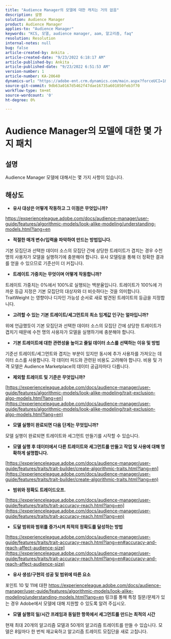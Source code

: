 ```yaml
---
title: "Audience Manager의 모델에 대한 캐치는 거의 없음"
description: 설명
solution: Audience Manager
product: Audience Manager
applies-to: "Audience Manager"
keywords: "KCS, 모델, audience manager, aam, 알고리즘, faq"
resolution: Resolution
internal-notes: null
bug: false
article-created-by: Ankita .
article-created-date: "9/23/2022 6:18:17 AM"
article-published-by: Ankita .
article-published-date: "9/23/2022 6:51:53 AM"
version-number: 1
article-number: KA-20640
dynamics-url: "https://adobe-ent.crm.dynamics.com/main.aspx?forceUCI=1&pagetype=entityrecord&etn=knowledgearticle&id=e634477b-073b-ed11-9db1-0022480868ff"
source-git-commit: 9db63a0167d5462f47dae16735a601050feb3f70
workflow-type: tm+mt
source-wordcount: '0'
ht-degree: 0%

---
```


# Audience Manager의 모델에 대한 몇 가지 패치

## 설명

Audience Manager 모델에 대해서는 몇 가지 사항이 있습니다.

## 해상도


- <b>유사 대상은 어떻게 작동하고 그 이점은 무엇입니까?</b>


https://experienceleague.adobe.com/docs/audience-manager/user-guide/features/algorithmic-models/look-alike-modeling/understanding-models.html?lang=en

- <b>적절한 매개 변수/입력을 파악하여 만드는 방법입니다.</b>


기본 모집단과 선택한 데이터 소스의 모집단 간에 상당한 트레이트가 겹치는 경우 수천 명의 사용자가 모델을 실행하기에 충분해야 합니다. 유사 모델링을 통해 더 정확한 결과를 얻을 수 있으므로 기준선이 더 커집니다.

- <b>트레이트 가중치는 무엇이며 어떻게 작동합니까?</b>


트레이트 가중치는 0%에서 100%로 실행되는 백분율입니다. 트레이트가 100%에 가까운 등급 지정은 기본 모집단의 대상자와 더 비슷하다는 것을 의미합니다. TraitWeight 는 영향이나 디자인 가능성 순서로 새로 발견된 트레이트의 등급을 지정합니다.

- <b>고려할 수 있는 기본 트레이트/세그먼트의 최소 임계값 인구는 얼마입니까?</b>


위에 언급했듯이 기본 모집단과 선택한 데이터 소스의 모집단 간에 상당한 트레이트가 겹치기 때문에 수천 명의 사용자가 모델을 실행하기에 충분해야 합니다.

- <b>기본 트레이트에 대한 관련성을 높이고 줄일 데이터 소스를 선택하는 이유 및 방법</b>


기준선 트레이트/세그먼트와 겹치는 부분이 있지만 동시에 추가 사용자를 가져오는 데이터 소스를 사용합니다. 각 데이터 피드와 관련된 비용도 고려해야 합니다. 비용 및 가격 모델은 Audience Marketplace의 데이터 공급자마다 다릅니다.

- <b>제외할 트레이트 및 기준은 무엇입니까?</b>


[https://experienceleague.adobe.com/docs/audience-manager/user-guide/features/algorithmic-models/look-alike-modeling/trait-exclusion-algo-models.html?lang=en](https://experienceleague.adobe.com/docs/audience-manager/user-guide/features/algorithmic-models/look-alike-modeling/trait-exclusion-algo-models.html?lang=en)

- <b>모델 실행이 완료되면 다음 단계는 무엇입니까?</b>


모델 실행이 완료되면 트레이트와 세그먼트 만들기를 시작할 수 있습니다.

- <b>모델 실행 후 데이터에서 다른 트레이트와 세그먼트를 만들고 작업 및 사용에 대해 명확하게 설명합니다.</b>


[https://experienceleague.adobe.com/docs/audience-manager/user-guide/features/traits/trait-builder/create-algorithmic-traits.html?lang=en](https://experienceleague.adobe.com/docs/audience-manager/user-guide/features/traits/trait-builder/create-algorithmic-traits.html?lang=en)

- <b>범위와 정확도 트레이드오프.</b>


[https://experienceleague.adobe.com/docs/audience-manager/user-guide/features/traits/trait-accuracy-reach.html?lang=en](https://experienceleague.adobe.com/docs/audience-manager/user-guide/features/traits/trait-accuracy-reach.html?lang=en)

- <b>도달 범위와 범위를 증가시켜 최적의 정확도를 달성하는 방법</b>


[https://experienceleague.adobe.com/docs/audience-manager/user-guide/features/traits/trait-accuracy-reach.html?lang=en#accuracy-and-reach-affect-audience-size](https://experienceleague.adobe.com/docs/audience-manager/user-guide/features/traits/trait-accuracy-reach.html?lang=en#accuracy-and-reach-affect-audience-size)

- <b>유사 생성/구현의 성공 및 범위에 따른 요소</b>


포인트 10 및 11에 대한 https://experienceleague.adobe.com/docs/audience-manager/user-guide/features/algorithmic-models/look-alike-modeling/understanding-models.html?lang=en 링크를 통해 특정 질문/문제가 있는 경우 Adobe에서 모델에 대해 지원할 수 있도록 알려 주십시오.

- <b>모델 실행의 일/시간 프레임과 동일한 항목에서 세그먼트를 만드는 최적의 시간</b>


현재 최대 20개의 알고리즘 모델과 50개의 알고리즘 트레이트를 만들 수 있습니다. 모델은 8일마다 한 번씩 재교육하고 알고리즘 트레이트 모집단을 새로 고칩니다.
